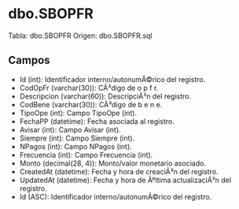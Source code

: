 ﻿# dbo.SBOPFR

Tabla: dbo.SBOPFR
Origen: dbo.SBOPFR.sql

## Campos

- Id (int): Identificador interno/autonumÃ©rico del registro.
- CodOpFr (varchar(30)): CÃ³digo de o p f r.
- Descripcion (varchar(60)): DescripciÃ³n del registro.
- CodBene (varchar(30)): CÃ³digo de b e n e.
- TipoOpe (int): Campo TipoOpe (int).
- FechaPP (datetime): Fecha asociada al registro.
- Avisar (int): Campo Avisar (int).
- Siempre (int): Campo Siempre (int).
- NPagos (int): Campo NPagos (int).
- Frecuencia (int): Campo Frecuencia (int).
- Monto (decimal(28, 4)): Monto/valor monetario asociado.
- CreatedAt (datetime): Fecha y hora de creaciÃ³n del registro.
- UpdatedAt (datetime): Fecha y hora de Ãºltima actualizaciÃ³n del registro.
- Id (ASC): Identificador interno/autonumÃ©rico del registro.

